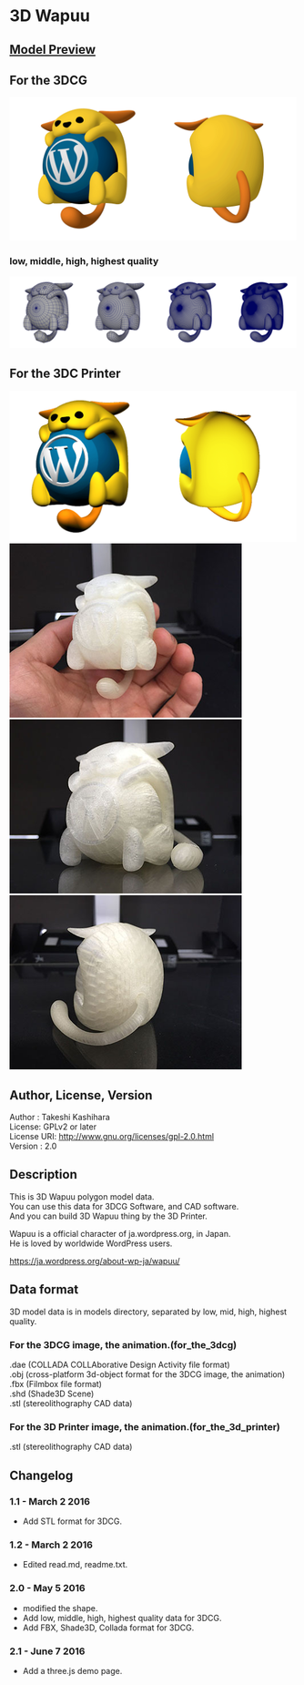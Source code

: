 # 3D Wapuu

## [Model Preview](./models/for_the_3dcg/mid_quality/stl/wapuu_mid.stl)  
## For the 3DCG
![3D Wapuu](./images/wapuu_render_1.png)
### low, middle, high, highest quality
![3D Wapuu](./images/wapuu_wire.png)

## For the 3DC Printer
![3D Wapuu](./images/wapuu_render_2.png)
![3D Wapuu](./images/wapuu_3d_printer_1.jpg)
![3D Wapuu](./images/wapuu_3d_printer_2.jpg)
![3D Wapuu](./images/wapuu_3d_printer_3.jpg)

## Author, License, Version
Author : Takeshi Kashihara  
License: GPLv2 or later  
License URI: http://www.gnu.org/licenses/gpl-2.0.html  
Version : 2.0

## Description
This is 3D Wapuu polygon model data.  
You can use this data for 3DCG Software, and CAD software.  
And you can build 3D Wapuu thing by the 3D Printer.  

Wapuu is a official character of ja.wordpress.org, in Japan.  
He is loved by worldwide WordPress users.  

https://ja.wordpress.org/about-wp-ja/wapuu/  

## Data format
3D model data is in models directory, separated by low, mid, high, highest quality.  
### For the 3DCG image, the animation.(for_the_3dcg)
.dae (COLLADA COLLAborative Design Activity file format)  
.obj (cross-platform 3d-object format for the 3DCG image, the animation)  
.fbx (Filmbox file format)  
.shd (Shade3D Scene)  
.stl (stereolithography CAD data)  

### For the 3D Printer image, the animation.(for_the_3d_printer)
.stl (stereolithography CAD data)


## Changelog  
### 1.1 - March 2 2016
* Add STL format for 3DCG.  

### 1.2 - March 2 2016
* Edited read.md, readme.txt.  

### 2.0 - May 5 2016
* modified the shape.  
* Add low, middle, high, highest quality data for 3DCG.  
* Add FBX, Shade3D, Collada format for 3DCG.  

### 2.1 - June 7 2016
* Add a three.js demo page.



